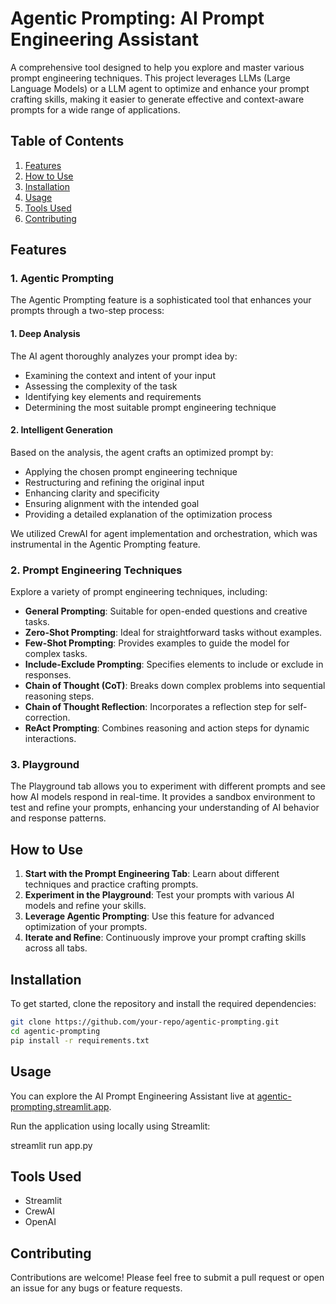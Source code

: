 # Agentic Prompting: AI Prompt Engineering Assistant

A comprehensive tool designed to help you explore and master various prompt engineering techniques. This project leverages LLMs (Large Language Models) or a LLM agent to optimize and enhance your prompt crafting skills, making it easier to generate effective and context-aware prompts for a wide range of applications.

## Table of Contents
1. [Features](#features)
2. [How to Use](#how-to-use)
3. [Installation](#installation)
4. [Usage](#usage)
5. [Tools Used](#tools-used)
6. [Contributing](#contributing)

## Features
### 1. Agentic Prompting
The Agentic Prompting feature is a sophisticated tool that enhances your prompts through a two-step process:

#### 1. Deep Analysis
The AI agent thoroughly analyzes your prompt idea by:
- Examining the context and intent of your input
- Assessing the complexity of the task
- Identifying key elements and requirements
- Determining the most suitable prompt engineering technique

#### 2. Intelligent Generation
Based on the analysis, the agent crafts an optimized prompt by:
- Applying the chosen prompt engineering technique
- Restructuring and refining the original input
- Enhancing clarity and specificity
- Ensuring alignment with the intended goal
- Providing a detailed explanation of the optimization process

We utilized CrewAI for agent implementation and orchestration, which was instrumental in the Agentic Prompting feature.

### 2. Prompt Engineering Techniques
Explore a variety of prompt engineering techniques, including:
- **General Prompting**: Suitable for open-ended questions and creative tasks.
- **Zero-Shot Prompting**: Ideal for straightforward tasks without examples.
- **Few-Shot Prompting**: Provides examples to guide the model for complex tasks.
- **Include-Exclude Prompting**: Specifies elements to include or exclude in responses.
- **Chain of Thought (CoT)**: Breaks down complex problems into sequential reasoning steps.
- **Chain of Thought Reflection**: Incorporates a reflection step for self-correction.
- **ReAct Prompting**: Combines reasoning and action steps for dynamic interactions.

### 3. Playground
The Playground tab allows you to experiment with different prompts and see how AI models respond in real-time. It provides a sandbox environment to test and refine your prompts, enhancing your understanding of AI behavior and response patterns.

## How to Use

1. **Start with the Prompt Engineering Tab**: Learn about different techniques and practice crafting prompts.
2. **Experiment in the Playground**: Test your prompts with various AI models and refine your skills.
3. **Leverage Agentic Prompting**: Use this feature for advanced optimization of your prompts.
4. **Iterate and Refine**: Continuously improve your prompt crafting skills across all tabs.

## Installation

To get started, clone the repository and install the required dependencies:

```bash
git clone https://github.com/your-repo/agentic-prompting.git
cd agentic-prompting
pip install -r requirements.txt
```

## Usage
You can explore the AI Prompt Engineering Assistant live at [agentic-prompting.streamlit.app](https://agentic-prompting.streamlit.app).

Run the application using locally using Streamlit:

streamlit run app.py

## Tools Used
- Streamlit
- CrewAI
- OpenAI

## Contributing

Contributions are welcome! Please feel free to submit a pull request or open an issue for any bugs or feature requests. 
